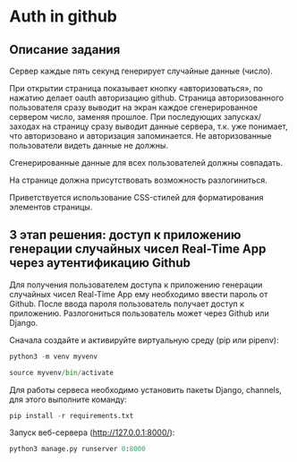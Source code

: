 # **Auth in github**

## **Описание задания**

Сервер каждые пять секунд генерирует случайные данные (число).

При открытии страница показывает кнопку «авторизоваться», по нажатию делает oauth авторизацию github. Страница авторизованного пользователя сразу выводит на экран каждое сгенерированное сервером число, заменяя прошлое. При последующих запусках/заходах на страницу сразу выводит данные сервера, т.к. уже понимает, что авторизовано и авторизация запоминается. Не авторизованные пользователи видеть данные не должны.

Сгенерированные данные для всех пользователей должны совпадать.

На странице должна присутствовать возможность разлогиниться.

Приветствуется использование CSS-стилей для форматирования элементов страницы.

## **3 этап решения: доступ к приложению генерации случайных чисел Real-Time App через аутентификацию Github**

Для получения пользователем доступа к приложению генерации случайных чисел Real-Time App ему необходимо ввести пароль от Github. После ввода пароля пользователь получает доступ к приложению. Разлогониться пользователь может через Github или Django.

Сначала создайте и активируйте виртуальную среду (pip или pipenv):
```python
python3 -m venv myvenv
```
```python
source myvenv/bin/activate
```

Для работы сервеса необходимо установить пакеты Django, channels, для этого выполните команду:
```python
pip install -r requirements.txt
```
Запуск веб-сервера (http://127.0.0.1:8000/): 
```python
python3 manage.py runserver 0:8000 
